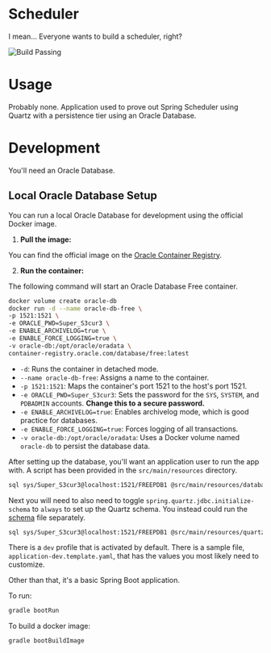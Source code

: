 # Scheduler

I mean... Everyone wants to build a scheduler, right?

![Build Passing](https://github.com/tylerangelier/spring-quartz-scheduler-oracle-db/actions/workflows/gradle.yml/badge.svg)

# Usage

Probably none. Application used to prove out Spring Scheduler using Quartz with a persistence tier
using an Oracle Database.

# Development

You'll need an Oracle Database.

## Local Oracle Database Setup

You can run a local Oracle Database for development using the official Docker image.

1.  **Pull the image:**

You can find the official image on the [Oracle Container Registry](https://container-registry.oracle.com/ords/f?p=113:4:100454710588465:::4:P4_REPOSITORY,AI_REPOSITORY,AI_REPOSITORY_NAME,P4_REPOSITORY_NAME,P4_EULA_ID,P4_BUSINESS_AREA_ID:1863,1863,Oracle%20Database%20Free,Oracle%20Database%20Free,1,0&cs=3z_zXWg5m6rPnhmGGCsTZtjR1JMwpxxVpi_O74vYKzSVt-Rl5RwS6jcZ0bhtfdiXO52KNT3Z_cPb8Zu9bFsLctA).

2.  **Run the container:**

The following command will start an Oracle Database Free container.

```bash
docker volume create oracle-db
docker run -d --name oracle-db-free \
-p 1521:1521 \
-e ORACLE_PWD=Super_S3cur3 \
-e ENABLE_ARCHIVELOG=true \
-e ENABLE_FORCE_LOGGING=true \
-v oracle-db:/opt/oracle/oradata \
container-registry.oracle.com/database/free:latest
```

- `-d`: Runs the container in detached mode.
- `--name oracle-db-free`: Assigns a name to the container.
- `-p 1521:1521`: Maps the container's port 1521 to the host's port 1521.
- `-e ORACLE_PWD=Super_S3cur3`: Sets the password for the `SYS`, `SYSTEM`, and `PDBADMIN` accounts. **Change this to a secure password.**
- `-e ENABLE_ARCHIVELOG=true`: Enables archivelog mode, which is good practice for databases.
- `-e ENABLE_FORCE_LOGGING=true`: Forces logging of all transactions.
- `-v oracle-db:/opt/oracle/oradata`: Uses a Docker volume named `oracle-db` to persist the database data.

After setting up the database, you'll want an application user to run the app with. A script has been provided in the `src/main/resources` directory.

```bash
sql sys/Super_S3cur3@localhost:1521/FREEPDB1 @src/main/resources/database.sql
```

Next you will need to also need to toggle `spring.quartz.jdbc.initialize-schema` to `always` to
set up the Quartz schema. You instead could run
the [schema](https://github.com/quartznet/quartznet/blob/main/database/tables/tables_oracle.sql)
file separately.

```bash
sql sys/Super_S3cur3@localhost:1521/FREEPDB1 @src/main/resources/quartz-oracle.sql
```

There is a `dev` profile that is activated by default. There is a
sample file, `application-dev.template.yaml`, that has the values you most likely need to customize.

Other than that, it's a basic Spring Boot application.

To run:

```bash
gradle bootRun
```

To build a docker image:

```bash
gradle bootBuildImage
```
